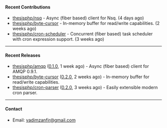 #### Recent Contributions

- [thesisphp/nsq](https://github.com/thesisphp/nsq) - Async (fiber based) client for Nsq. (4 days ago)
- [thesisphp/byte-cursor](https://github.com/thesisphp/byte-cursor) - In-memory buffer for read/write capabilities. (2 weeks ago)
- [thesisphp/cron-scheduler](https://github.com/thesisphp/cron-scheduler) - Concurrent (fiber based) task scheduler with cron expression support. (3 weeks ago)

---

#### Recent Releases

- [thesisphp/amqp](https://github.com/thesisphp/amqp) ([0.1.0](https://github.com/thesisphp/amqp/releases/tag/0.1.0), 1 week ago) - Async (fiber based) client for AMQP 0.9.1.
- [thesisphp/byte-cursor](https://github.com/thesisphp/byte-cursor) ([0.2.0](https://github.com/thesisphp/byte-cursor/releases/tag/0.2.0), 2 weeks ago) - In-memory buffer for read/write capabilities.
- [thesisphp/cron-parser](https://github.com/thesisphp/cron-parser) ([0.2.0](https://github.com/thesisphp/cron-parser/releases/tag/0.2.0), 3 weeks ago) - Easily extensible modern cron parser.

---

#### Contact

- Email: [vadimzanfir@gmail.com](mailto://vadimzanfir@gmail.com)
